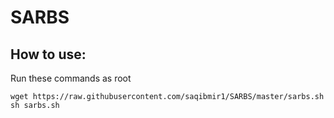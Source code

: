 # SARBS
## How to use:
Run these commands as root

```
wget https://raw.githubusercontent.com/saqibmir1/SARBS/master/sarbs.sh
sh sarbs.sh
```
